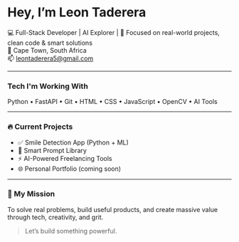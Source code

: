 #  Hey, I’m Leon Taderera

💻 Full-Stack Developer | AI Explorer |
🎯 Focused on real-world projects, clean code & smart solutions  
📍 Cape Town, South Africa  
📫 leontaderera5@gmail.com  

---

###  Tech I'm Working With
Python • FastAPI • Git • HTML • CSS • JavaScript • OpenCV • AI Tools

---

### 🔥 Current Projects
- ✅ Smile Detection App (Python + ML)
- 🧠 Smart Prompt Library
- ⚡ AI-Powered Freelancing Tools
- 🌐 Personal Portfolio (coming soon)

---

### 🎯 My Mission
To solve real problems, build useful products, and create massive value through tech, creativity, and grit.

> Let’s build something powerful.
